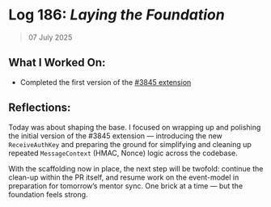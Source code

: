 # Log 186: _Laying the Foundation_

> 07 July 2025

## What I Worked On:

- Completed the first version of the
  [#3845 extension](https://github.com/shaavan/rust-lightning/commits/3845-mac)

## Reflections:

Today was about shaping the base. I focused on wrapping up and polishing the
initial version of the #3845 extension — introducing the new `ReceiveAuthKey`
and preparing the ground for simplifying and cleaning up repeated
`MessageContext` (HMAC, Nonce) logic across the codebase.

With the scaffolding now in place, the next step will be twofold: continue the
clean-up within the PR itself, and resume work on the event-model in preparation
for tomorrow’s mentor sync. One brick at a time — but the foundation feels
strong.
